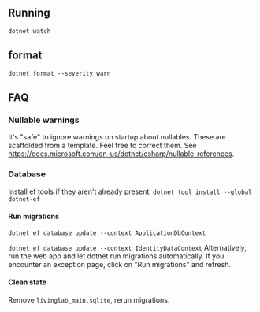 ## Running
`dotnet watch`

## format
`dotnet format --severity warn`

## FAQ
### Nullable warnings
It's "safe" to ignore warnings on startup about nullables. These are scaffolded from a template. Feel free to correct them. See https://docs.microsoft.com/en-us/dotnet/csharp/nullable-references.

### Database
Install ef tools if they aren't already present.
`dotnet tool install --global dotnet-ef`

#### Run migrations
`dotnet ef database update --context ApplicationDbContext`

`dotnet ef database update --context IdentityDataContext`
Alternatively, run the web app and let dotnet run migrations automatically. If you encounter an exception page, click on "Run migrations" and refresh.

#### Clean state
Remove `livinglab_main.sqlite`, rerun migrations.
